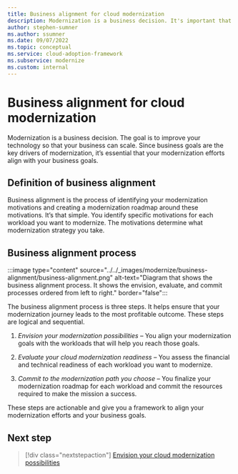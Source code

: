 ```yaml
---
title: Business alignment for cloud modernization
description: Modernization is a business decision. It's important that your modernization efforts meet your business goals. Overview of the steps required for business alignment.
author: stephen-sumner
ms.author: ssumner
ms.date: 09/07/2022
ms.topic: conceptual
ms.service: cloud-adoption-framework
ms.subservice: modernize
ms.custom: internal
---
```


# Business alignment for cloud modernization

Modernization is a business decision. The goal is to improve your technology so that your business can scale. Since business goals are the key drivers of modernization, it’s essential that your modernization efforts align with your business goals.

## Definition of business alignment

Business alignment is the process of identifying your modernization motivations and creating a modernization roadmap around these motivations. It’s that simple. You identify specific motivations for each workload you want to modernize. The motivations determine what modernization strategy you take.

## Business alignment process

:::image type="content" source="../../_images/modernize/business-alignment/business-alignment.png" alt-text="Diagram that shows the business alignment process. It shows the envision, evaluate, and commit processes ordered from left to right." border="false":::

The business alignment process is three steps. It helps ensure that your modernization journey leads to the most profitable outcome. These steps are logical and sequential.

1. *Envision your modernization possibilities* – You align your modernization goals with the workloads that will help you reach those goals.

1. *Evaluate your cloud modernization readiness* – You assess the financial and technical readiness of each workload you want to modernize.

1. *Commit to the modernization path you choose* – You finalize your modernization roadmap for each workload and commit the resources required to make the mission a success.

These steps are actionable and give you a framework to align your modernization efforts and your business goals.

## Next step

>[!div class="nextstepaction"]
> [Envision your cloud modernization possibilities](../../modernize/business-alignment/envision-cloud-modernization.md)
